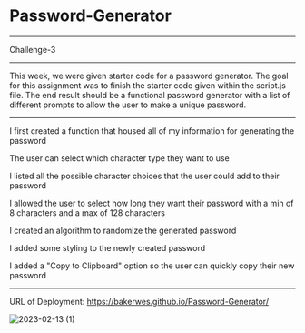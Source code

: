 # Password-Generator
***
Challenge-3
***
This week, we were given starter code for a password generator. The goal for this assignment was to finish the starter code given within the script.js file. The end result should be a functional password generator with a list of different prompts to allow the user to make a unique password. 
***
I first created a function that housed all of my information for generating the password 

The user can select which character type they want to use

I listed all the possible character choices that the user could add to their password

I allowed the user to select how long they want their password with a min of 8 characters and a max of 128 characters 

I created an algorithm to randomize the generated password

I added some styling to the newly created password

I added a "Copy to Clipboard" option so the user can quickly copy their new password
***
URL of Deployment: https://bakerwes.github.io/Password-Generator/

![2023-02-13 (1)](https://user-images.githubusercontent.com/122948418/218528467-c2d7383a-881f-4943-9efe-6fb961d38d12.png)
